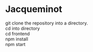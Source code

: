 # Jacqueminot

git clone the repository into a directory.  <br />
cd into directory <br />
cd frontend <br />
npm install <br />
npm start
